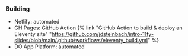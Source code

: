 ### Building

- Netlify: automated
- GH Pages: GitHub Action {% link "GitHub Action to build & deploy an Eleventy site" "https://github.com/jdsteinbach/intro-11ty-slides/blob/main/.github/workflows/eleventy_build.yml" %}
- DO App Platform: automated
